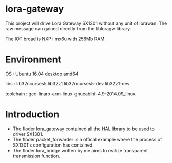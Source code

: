 # lora-gateway

This project will drive Lora Gateway SX1301 without any unit of lorawan. The raw message can gained directly from the libloragw library.

The IOT broad is NXP i.mx6u with 256Mb RAM.


# Environment
OS : Ubuntu 16.04 desktop amd64

libs : lib32ncurses5 lib32z1 lib32ncurses5-dev lib32z1-dev

toolchain : gcc-linaro-arm-linux-gnueabihf-4.9-2014.09_linux

# Introduction

* The floder lora_gateway contained all the HAL library to be used to driver SX1301.
* The floder packet_forwarder is a offical example where the process of SX1301's configuration has contained.
* The floder lora_bridge written by me aims to realize transparent transmission function.

